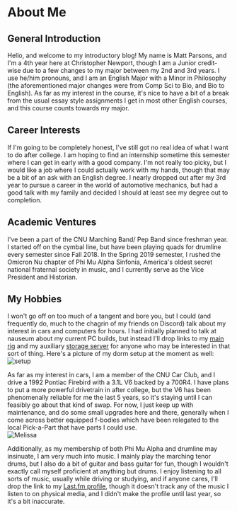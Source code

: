 
# **About Me**
  
## General Introduction
  
  Hello, and welcome to my introductory blog!  My name is Matt Parsons, and I'm a 4th year here at Christopher Newport, though I am a Junior credit-wise due to a few changes to my major between my 2nd and 3rd years.  I use he/him pronouns, and I am an English Major with a Minor in Philosophy (the aforementioned major changes were from Comp Sci to Bio, and Bio to English).  As far as my interest in the course, it's nice to have a bit of a break from the usual essay style assignments I get in most other English courses, and this course counts towards my major.  

## Career Interests
  
  If I'm going to be completely honest, I've still got no real idea of what I want to do after college.  I am hoping to find an internship sometime this semester where I can get in early with a good company.  I'm not really too picky, but I would like a job where I could actually work with my hands, though that may be a bit of an ask with an English degree.  I nearly dropped out after my 3rd year to pursue a career in the world of automotive mechanics, but had a good talk with my family and decided I should at least see my degree out to completion.  
  
## Academic Ventures
  
  I've been a part of the CNU Marching Band/ Pep Band since freshman year.  I started off on the cymbal line, but have been playing quads for drumline every semester since Fall 2018.  In the Spring 2019 semester, I rushed the Omicron Nu chapter of Phi Mu Alpha Sinfonia, America's oldest secret national fraternal society in music, and I currently serve as the Vice President and Historian.  
  
## My Hobbies
  
  I won't go off on too much of a tangent and bore you, but I could (and frequently do, much to the chagrin of my friends on Discord) talk about my interest in cars and computers for hours.  I had initially planned to talk at nauseum about my current PC builds, but instead I'll drop links to my [main rig](https://pcpartpicker.com/user/LLCooLM495/saved/F6hHxr) and my auxiliary [storage server](https://pcpartpicker.com/user/LLCooLM495/saved/7jf34D) for anyone who may be interested in that sort of thing.  Here's a picture of my dorm setup at the moment as well:
![setup](https://llcoolm495.github.io/MattENGL350/images/setup.jpg)
   
  As far as my interest in cars, I am a member of the CNU Car Club, and I drive a 1992 Pontiac Firebird with a 3.1L V6 backed by a 700R4.  I have plans to put a more powerful drivetrain in after college, but the V6 has been phenomenally reliable for me the last 5 years, so it's staying until I can feasibly go about that kind of swap.  For now, I just keep up with maintenance, and do some small upgrades here and there, generally when I come across better equipped f-bodies which have been relegated to the local Pick-a-Part that have parts I could use.  
![Melissa](https://llcoolm495.github.io/MattENGL350/images/Melissa.jpg)

  Additionally, as my membership of both Phi Mu Alpha and drumline may insinuate, I am very much into music.  I mainly play the marching tenor drums, but I also do a bit of guitar and bass guitar for fun, though I wouldn't exactly call myself proficient at anything but drums.  I enjoy listening to all sorts of music, usually while driving or studying, and if anyone cares, I'll drop the link to my [Last.fm profile](https://www.last.fm/user/Tomokohane), though it doesn't track any of the music I listen to on physical media, and I didn't make the profile until last year, so it's a bit inaccurate.  
